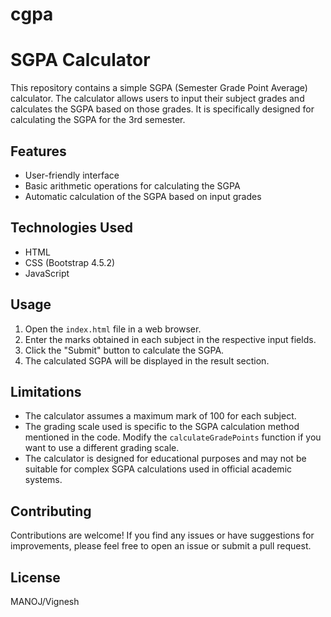 # cgpa
# SGPA Calculator

This repository contains a simple SGPA (Semester Grade Point Average) calculator. The calculator allows users to input their subject grades and calculates the SGPA based on those grades. It is specifically designed for calculating the SGPA for the 3rd semester.

## Features

- User-friendly interface
- Basic arithmetic operations for calculating the SGPA
- Automatic calculation of the SGPA based on input grades

## Technologies Used

- HTML
- CSS (Bootstrap 4.5.2)
- JavaScript

## Usage

1. Open the `index.html` file in a web browser.
2. Enter the marks obtained in each subject in the respective input fields.
3. Click the "Submit" button to calculate the SGPA.
4. The calculated SGPA will be displayed in the result section.

## Limitations

- The calculator assumes a maximum mark of 100 for each subject.
- The grading scale used is specific to the SGPA calculation method mentioned in the code. Modify the `calculateGradePoints` function if you want to use a different grading scale.
- The calculator is designed for educational purposes and may not be suitable for complex SGPA calculations used in official academic systems.

## Contributing

Contributions are welcome! If you find any issues or have suggestions for improvements, please feel free to open an issue or submit a pull request.

## License
MANOJ/Vignesh

